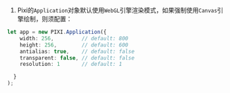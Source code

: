1. Pixi的`Application`对象默认使用`WebGL`引擎渲染模式，如果强制使用`Canvas`引擎绘制，则须配置：
```ts
let app = new PIXI.Application({
    width: 256,         // default: 800
    height: 256,        // default: 600
    antialias: true,    // default: false
    transparent: false, // default: false
    resolution: 1       // default: 1

  }
);
```